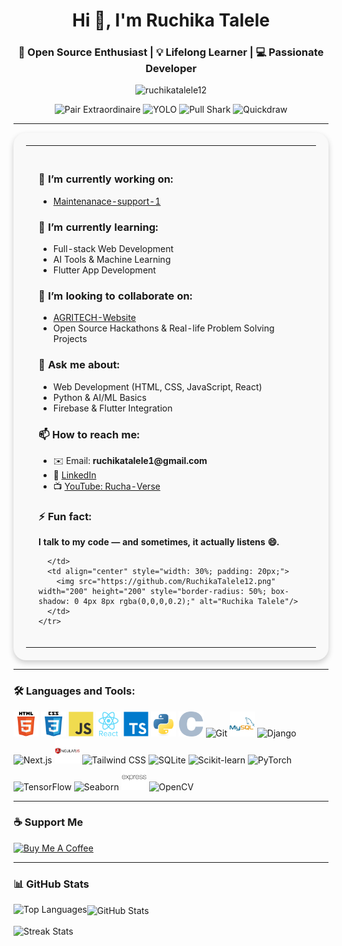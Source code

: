 <h1 align="center">Hi 👋, I'm Ruchika Talele</h1>
<h3 align="center">🚀 Open Source Enthusiast | 💡 Lifelong Learner | 💻 Passionate Developer</h3>

<p align="center">
  <img src="https://komarev.com/ghpvc/?username=ruchikatalele12&label=Profile%20views&color=0e75b6&style=flat" alt="ruchikatalele12" />
</p>

<p align="center">
  <img src="https://github.githubassets.com/images/modules/profile/achievements/pair-extraordinaire-default.png" width="60" alt="Pair Extraordinaire"/>
  <img src="https://github.githubassets.com/images/modules/profile/achievements/yolo-default.png" width="60" alt="YOLO"/>
  <img src="https://github.githubassets.com/images/modules/profile/achievements/pull-shark-default.png" width="60" alt="Pull Shark"/>
  <img src="https://github.githubassets.com/images/modules/profile/achievements/quickdraw-default.png" width="60" alt="Quickdraw"/>
</p>

---

<div align="center">
  <table style="width: 100%; box-shadow: 0 4px 10px rgba(0,0,0,0.2); border-radius: 20px; padding: 20px; background-color: #f9f9f9;">
    <tr>
      <td style="width: 70%; vertical-align: top; padding: 20px;">

<h3>🔭 I’m currently working on:</h3>
<ul>
  <li><a href="https://github.com/RuchikaTalele12/Maintenanace-support-1.git">Maintenanace-support-1</a></li>
</ul>

<h3>🌱 I’m currently learning:</h3>
<ul>
  <li>Full-stack Web Development</li>
  <li>AI Tools & Machine Learning</li>
  <li>Flutter App Development</li>
</ul>

<h3>👯 I’m looking to collaborate on:</h3>
<ul>
  <li><a href="https://github.com/RuchikaTalele12/AGRITECH-Website.git">AGRITECH-Website</a></li>
  <li>Open Source Hackathons & Real-life Problem Solving Projects</li>
</ul>

<h3>💬 Ask me about:</h3>
<ul>
  <li>Web Development (HTML, CSS, JavaScript, React)</li>
  <li>Python & AI/ML Basics</li>
  <li>Firebase & Flutter Integration</li>
</ul>

<h3>📫 How to reach me:</h3>
<ul>
  <li>✉️ Email: <strong>ruchikatalele1@gmail.com</strong></li>
  <li>💼 <a href="https://linkedin.com/in/ruchika-talele12">LinkedIn</a></li>
  <li>📺 <a href="https://www.youtube.com/c/rucha-verse">YouTube: Rucha-Verse</a></li>
</ul>

<h3>⚡ Fun fact:</h3>
<p><strong>I talk to my code — and sometimes, it actually listens 😄.</strong></p>

      </td>
      <td align="center" style="width: 30%; padding: 20px;">
        <img src="https://github.com/RuchikaTalele12.png" width="200" height="200" style="border-radius: 50%; box-shadow: 0 4px 8px rgba(0,0,0,0.2);" alt="Ruchika Talele"/>
      </td>
    </tr>
  </table>
</div>


---

### 🛠️ Languages and Tools:

<p align="left">
  <img src="https://raw.githubusercontent.com/devicons/devicon/master/icons/html5/html5-original-wordmark.svg" width="40" height="40" alt="HTML" />
  <img src="https://raw.githubusercontent.com/devicons/devicon/master/icons/css3/css3-original-wordmark.svg" width="40" height="40" alt="CSS" />
  <img src="https://raw.githubusercontent.com/devicons/devicon/master/icons/javascript/javascript-original.svg" width="40" height="40" alt="JavaScript" />
  <img src="https://raw.githubusercontent.com/devicons/devicon/master/icons/react/react-original-wordmark.svg" width="40" height="40" alt="React" />
  <img src="https://raw.githubusercontent.com/devicons/devicon/master/icons/typescript/typescript-original.svg" width="40" height="40" alt="TypeScript" />
  <img src="https://raw.githubusercontent.com/devicons/devicon/master/icons/python/python-original.svg" width="40" height="40" alt="Python" />
  <img src="https://raw.githubusercontent.com/devicons/devicon/master/icons/c/c-original.svg" width="40" height="40" alt="C" />
  <img src="https://www.vectorlogo.zone/logos/git-scm/git-scm-icon.svg" width="40" height="40" alt="Git" />
  <img src="https://raw.githubusercontent.com/devicons/devicon/master/icons/mysql/mysql-original-wordmark.svg" width="40" height="40" alt="MySQL" />
  <img src="https://cdn.worldvectorlogo.com/logos/django.svg" width="40" height="40" alt="Django" />
  <img src="https://cdn.worldvectorlogo.com/logos/nextjs-2.svg" width="40" height="40" alt="Next.js" />
  <img src="https://raw.githubusercontent.com/devicons/devicon/master/icons/angularjs/angularjs-original-wordmark.svg" width="40" height="40" alt="Angular" />
  <img src="https://www.vectorlogo.zone/logos/tailwindcss/tailwindcss-icon.svg" width="40" height="40" alt="Tailwind CSS" />
  <img src="https://www.vectorlogo.zone/logos/sqlite/sqlite-icon.svg" width="40" height="40" alt="SQLite" />
  <img src="https://upload.wikimedia.org/wikipedia/commons/0/05/Scikit_learn_logo_small.svg" width="40" height="40" alt="Scikit-learn" />
  <img src="https://www.vectorlogo.zone/logos/pytorch/pytorch-icon.svg" width="40" height="40" alt="PyTorch" />
  <img src="https://www.vectorlogo.zone/logos/tensorflow/tensorflow-icon.svg" width="40" height="40" alt="TensorFlow" />
  <img src="https://seaborn.pydata.org/_images/logo-mark-lightbg.svg" width="40" height="40" alt="Seaborn" />
  <img src="https://raw.githubusercontent.com/devicons/devicon/master/icons/express/express-original-wordmark.svg" width="40" height="40" alt="Express.js" />
  <img src="https://www.vectorlogo.zone/logos/opencv/opencv-icon.svg" width="40" height="40" alt="OpenCV" />
</p>

---

### ☕ Support Me

<p>
  <a href="https://www.buymeacoffee.com/ruchikatalele" target="_blank">
    <img src="https://cdn.buymeacoffee.com/buttons/v2/default-yellow.png" height="50" width="210" alt="Buy Me A Coffee" />
  </a>
</p>

---

### 📊 GitHub Stats

<p>
  <img align="left" src="https://github-readme-stats.vercel.app/api/top-langs/?username=ruchikatalele12&layout=compact&theme=tokyonight" alt="Top Languages" />
</p>

<p>
  <img align="center" src="https://github-readme-stats.vercel.app/api?username=ruchikatalele12&show_icons=true&theme=tokyonight" alt="GitHub Stats" />
</p>

<p>
  <img align="center" src="https://github-readme-streak-stats.herokuapp.com/?user=ruchikatalele12&theme=tokyonight" alt="Streak Stats" />
</p>
